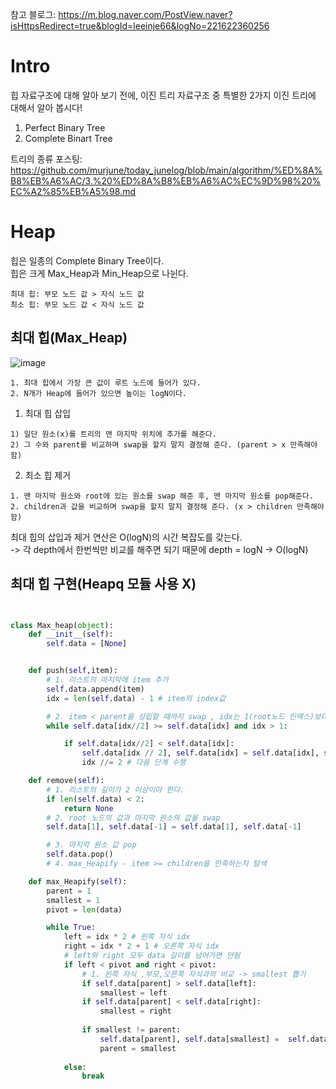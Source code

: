 참고 블로그: https://m.blog.naver.com/PostView.naver?isHttpsRedirect=true&blogId=leeinje66&logNo=221622360256
# Intro
힙 자료구조에 대해 알아 보기 전에, 이진 트리 자료구조 중 특별한 2가지 이진 트리에 대해서 알아 봅시다!

1. Perfect Binary Tree 
2. Complete Binart Tree 

트리의 종류 포스팅: https://github.com/murjune/today_junelog/blob/main/algorithm/%ED%8A%B8%EB%A6%AC/3.%20%ED%8A%B8%EB%A6%AC%EC%9D%98%20%EC%A2%85%EB%A5%98.md 

# Heap

힙은 일종의 Complete Binary Tree이다.  
힙은 크게 Max_Heap과 Min_Heap으로 나뉜다.
```
최대 힙: 부모 노드 값 > 자식 노드 값
최소 힙: 부모 노드 값 < 자식 노드 값
```

## 최대 힙(Max_Heap)
![image](https://user-images.githubusercontent.com/87055456/147342706-a5dfa39d-2e23-4d6a-ba56-b4e80e1aa1fd.png)

```
1. 최대 힙에서 가장 큰 값이 루트 노드에 들어가 있다.
2. N개가 Heap에 들어가 있으면 높이는 logN이다.
```
1. 최대 힙 삽입
```
1) 일단 원소(x)를 트리의 맨 마지막 위치에 추가를 해준다.  
2) 그 수와 parent를 비교하며 swap을 할지 말지 결정해 준다. (parent > x 만족해야함)
```
2. 최소 힙 제거
```
1. 맨 마지막 원소와 root에 있는 원소를 swap 해준 후, 맨 마지막 원소를 pop해준다.
2. children과 값을 비교하며 swap을 할지 말지 결정해 준다. (x > children 만족해야함)
```  

최대 힙의 삽입과 제거 연산은 O(logN)의 시간 복잡도를 갖는다.  
  -> 각 depth에서 한번씩만 비교를 해주면 되기 때문에 depth = logN -> O(logN)

## 최대 힙 구현(Heapq 모듈 사용 X)  

``` python


class Max_heap(object):
    def __init__(self):
        self.data = [None]


    def push(self,item):
        # 1. 리스트의 마지막에 item 추가
        self.data.append(item)
        idx = len(self.data) - 1 # item의 index값

        # 2. item < parent을 성립할 때까지 swap , idx는 1(root노드 인덱스)보다 커야함.
        while self.data[idx//2] >= self.data[idx] and idx > 1:

            if self.data[idx//2] < self.data[idx]:
                self.data[idx // 2], self.data[idx] = self.data[idx], self.data[idx // 2]
                idx //= 2 # 다음 단계 수행

    def remove(self):
        # 1. 리스트의 길이가 2 이상이야 한다.
        if len(self.data) < 2:
            return None
        # 2. root 노드의 값과 마지막 원소의 값을 swap
        self.data[1], self.data[-1] = self.data[1], self.data[-1]

        # 3. 마지막 원소 값 pop
        self.data.pop()
        # 4. max_Heapify - item >= children을 만족하는지 탐색

    def max_Heapify(self):
        parent = 1
        smallest = 1
        pivot = len(data)

        while True:
            left = idx * 2 # 왼쪽 자식 idx
            right = idx * 2 + 1 # 오른쪽 자식 idx
            # left와 right 모두 data 길이를 넘어가면 안됨
            if left < pivot and right < pivot:
                # 1. 왼쪽 자식 ,부모,오른쪽 자식과의 비교 -> smallest 뽑기
                if self.data[parent] > self.data[left]:
                    smallest = left
                if self.data[parent] < self.data[right]:
                    smallest = right
                    
                if smallest != parent:
                    self.data[parent], self.data[smallest] =  self.data[smallest], self.data[parent]
                    parent = smallest
                    
            else:
                break

```
